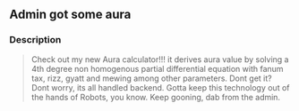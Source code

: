 ## Admin got some aura

### Description

<blockquote>
Check out my new Aura calculator!!! it derives aura value by solving a 4th degree non homogenous partial differential equation with fanum tax, rizz, gyatt and mewing among other parameters. Dont get it? Dont worry, its all handled backend. Gotta keep this technology out of the hands of Robots, you know.
Keep gooning, dab from the admin.
</blockquote>
